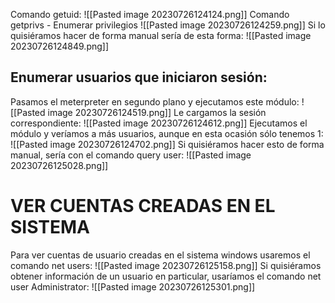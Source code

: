 Comando getuid:
![[Pasted image 20230726124124.png]]
Comando getprivs - Enumerar privilegios
![[Pasted image 20230726124259.png]]
Si lo quisiéramos hacer de forma manual sería de esta forma:
![[Pasted image 20230726124849.png]]
## Enumerar usuarios que iniciaron sesión:
Pasamos el meterpreter en segundo plano y ejecutamos este módulo:
![[Pasted image 20230726124519.png]]
Le cargamos la sesión correspondiente:
![[Pasted image 20230726124612.png]]
Ejecutamos el módulo y veríamos a más usuarios, aunque en esta ocasión sólo tenemos 1:
![[Pasted image 20230726124702.png]]
Si quisiéramos hacer esto de forma manual, sería con el comando query user:
![[Pasted image 20230726125028.png]]
# VER CUENTAS CREADAS EN EL SISTEMA
Para ver cuentas de usuario creadas en el sistema windows usaremos el comando net users:
![[Pasted image 20230726125158.png]]
Si quisiéramos obtener información de un usuario en particular, usaríamos el comando net user Administrator:
![[Pasted image 20230726125301.png]]
